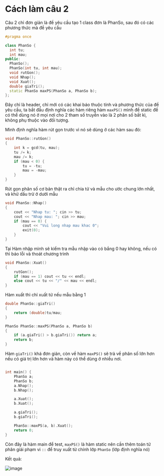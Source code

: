# Cách làm câu 2
  
  Câu 2 chỉ đơn giản là đề yêu cầu tạo 1 class đơn là PhanSo, sau đó có các phương thức mà đề yêu cầu
  
  ```cpp
  #pragma once

class PhanSo {
	int tu;
	int mau;
public:
	PhanSo();
	PhanSo(int tu, int mau);
	void rutGon();
	void Nhap();
	void Xuat();
	double giaTri();
	static PhanSo maxPS(PhanSo a, PhanSo b);
};
``` 
Đây chỉ là header, chỉ mới có các khai báo thuộc tính và phương thức của đề yêu cầu, ta bắt đầu định nghĩa các hàm 
riêng hàm `maxPS()` mình để static để có thể dùng nó ở mọi nơi cho 2 tham số truyền vào là 2 phân số bất kì, không phụ thuộc vào đối tượng.

Mình định nghĩa hàm rút gọn trước vì nó sẽ dùng ở các hàm sau đó:
```cpp
void PhanSo::rutGon()
{
	int k = gcd(tu, mau);
	tu /= k;
	mau /= k;
	if (mau < 0) {
		tu = -tu;
		mau = -mau;
	}
}
```
Rút gọn phân số cơ bản thật ra chỉ chia tử và mẫu cho ước chung lớn nhất, và khử dấu trừ ở dưới mẫu

```cpp
void PhanSo::Nhap()
{
	cout << "Nhap tu: "; cin >> tu;
	cout << "Nhap mau: "; cin >> mau;
	if (mau == 0) {
		cout << "Vui long nhap mau khac 0";
		exit(0);
	}
}
```
Tại Hàm nhập mình sẽ kiểm tra mẫu nhập vào có bắng 0 hay không, nếu có thì báo lỗi và thoát chương trình

```cpp
void PhanSo::Xuat()
{
	rutGon();
	if (mau == 1) cout << tu << endl;
	else cout << tu << "/" << mau << endl;
}
```
Hàm xuất thì chỉ xuất tử nếu mẫu bằng 1

```cpp
double PhanSo::giaTri()
{
	return (double)tu/mau;
}

PhanSo PhanSo::maxPS(PhanSo a, PhanSo b)
{
	if (a.giaTri() > b.giaTri()) return a;
	return b;
}
```
Hàm `giaTri()` khá đơn giản, còn về hàm `maxPS()` sẽ trả về phân số lớn hơn nếu có giá trị lớn hơn và hàm này có thể dùng ở nhiều nơi.

```c

int main() {
	PhanSo a;
	PhanSo b;
	a.Nhap();
	b.Nhap();

	a.Xuat();
	b.Xuat();

	a.giaTri();
	b.giaTri();

	PhanSo::maxPS(a, b).Xuat();
	return 0;
}
```

Còn đây là hàm main để test, `maxPS()` là hàm static nên cần thêm toán tử phân giải phạm vi `::` để truy xuất từ chính lớp `PhanSo` (lớp định nghĩa nó)

Kết quả:

![image](https://user-images.githubusercontent.com/88520787/169348611-2ecd5736-0426-435a-ac61-0ccd1b1345c3.png)


